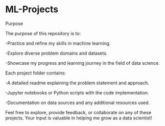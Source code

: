 # ML-Projects


Purpose

The purpose of this repository is to:

-Practice and refine my skills in machine learning.

-Explore diverse problem domains and datasets.

-Showcase my progress and learning journey in the field of data science.


Each project folder contains:

-A detailed readme explaining the problem statement and approach.

-Jupyter notebooks or Python scripts with the code implementation.

-Documentation on data sources and any additional resources used.

Feel free to explore, provide feedback, or collaborate on any of these projects. Your input is valuable in helping me grow as a data scientist!

